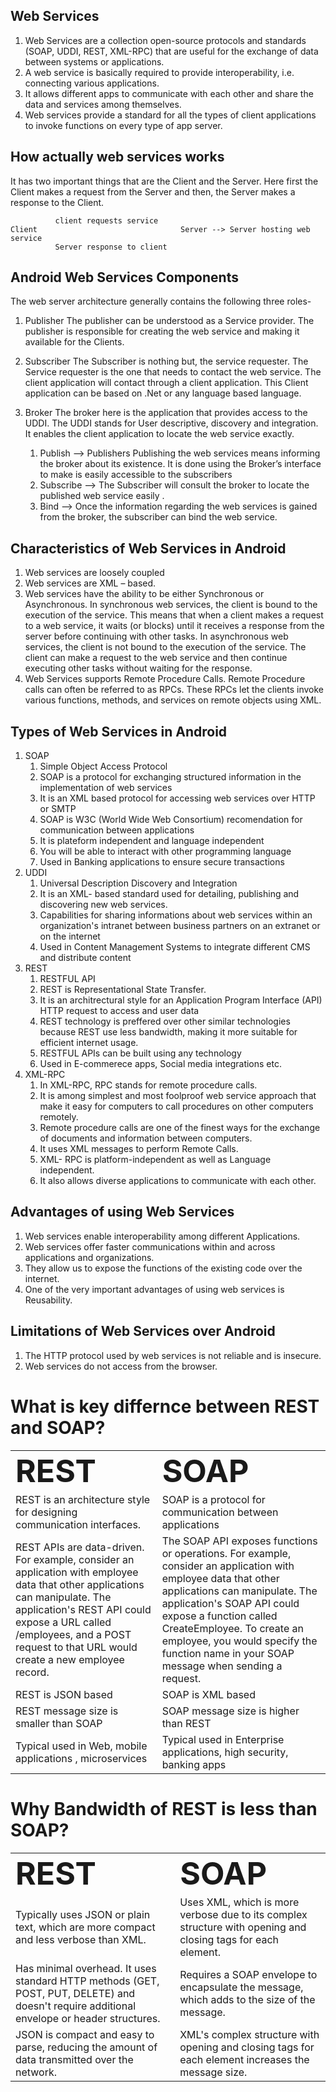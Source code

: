 ## Web Services
1) Web Services are a collection open-source protocols and standards (SOAP, UDDI, REST, XML-RPC) that are useful for the exchange of data between systems or  applications.
2) A  web service is basically required to provide interoperability, i.e. connecting various applications.
3) It allows different apps to communicate with each other and share the data and services among themselves.
4) Web services provide a standard for all the types of client applications to invoke functions on every type of app server.

## How actually web services works
It has two important things that are the Client and the Server. Here first the Client makes a request from the Server and then, the Server makes a response to the Client.

              client requests service
    Client                                Server --> Server hosting web service
              Server response to client 

## Android Web Services Components
The web server architecture generally contains the following three roles-

1) Publisher
  The publisher can be understood as a Service provider. The publisher is responsible for creating the web service and making it available for the Clients.
2) Subscriber
  The Subscriber is nothing but, the service requester. The Service requester is the one that needs to contact the web service. The client application will contact through a client application. This Client application can be based on .Net or any language based language.
3) Broker
   The broker here is the application that provides access to the UDDI. The UDDI stands for User descriptive, discovery and integration. It enables the client application to locate the web service exactly.
   
      1) Publish --> Publishers Publishing the web services means informing the broker about its existence. It is done using the Broker’s interface to make is easily accessible to the subscribers
      2) Subscribe --> The Subscriber will consult the broker to locate the published web service easily .
      3) Bind --> Once the information regarding the web services is gained from the broker, the subscriber can bind the web service.

## Characteristics of Web Services in Android
1) Web services are loosely coupled
2) Web services are XML – based.
3) Web services have the ability to be either Synchronous or Asynchronous. In synchronous web services, the client is bound to the execution of the service. This means that when a client makes a request to a web service, it waits (or blocks) until it receives a response from the server before continuing with other tasks. In asynchronous web services, the client is not bound to the execution of the service. The client can make a request to the web service and then continue executing other tasks without waiting for the response.
4) Web Services supports Remote Procedure Calls. Remote Procedure calls can often be referred to as RPCs. These RPCs let the clients invoke various functions, methods, and services on remote objects using XML.

## Types of Web Services in Android
1) SOAP
   1) Simple Object Access Protocol
   2) SOAP is a protocol for exchanging structured information in the implementation of web services
   3) It is an XML based protocol for accessing web services over HTTP or SMTP
   4) SOAP is W3C (World Wide Web Consortium) recomendation for communication between applications
   5) It is plateform independent and language independent
   6) You will be able to interact with other programming language
   7) Used in Banking applications to ensure secure transactions
2) UDDI
    1) Universal Description Discovery and Integration
    2) It is an XML- based standard used for detailing, publishing and discovering new web services.
    3) Capabilities for sharing informations about web services within an organization's intranet between business partners on an extranet or on the internet
    4) Used in Content Management Systems to integrate different CMS and distribute content
3) REST
    1) RESTFUL API
    2) REST is Representational State Transfer.
    3) It is an architrectural style for an Application Program Interface (API) HTTP request to access and user data
    4) REST technology is preffered over other similar technologies because REST use less bandwidth, making it more suitable for efficient internet usage.
    5) RESTFUL APIs can be built using any technology
    6) Used in E-commerece apps, Social media integrations etc.
4) XML-RPC
    1) In XML-RPC, RPC stands for remote procedure calls.
    2) It is among simplest and most foolproof web service approach that make it easy for computers to call procedures on other computers remotely.
    3) Remote procedure calls are one of the finest ways for the exchange of documents and information between computers.
    4) It uses XML messages to perform Remote Calls.
    5) XML- RPC is platform-independent as well as Language independent.
    6) It also allows diverse applications to communicate with each other.

## Advantages of using Web Services
1) Web services enable interoperability among different Applications.
2) Web services offer faster communications within and across applications and organizations.
3) They allow us to expose the functions of the existing code over the internet.
4) One of the very important advantages of using web services is Reusability.

## Limitations of Web Services over Android
1) The HTTP protocol used by web services is not reliable and is insecure.
2) Web services do not access from the browser.

# What is key differnce between REST and SOAP?
<table border="0">
 <tr>
    <td><b style="font-size:50px">REST</b></td>
    <td><b style="font-size:50px">SOAP</b></td>
 </tr>
 <tr>
    <td>REST is an architecture style for designing communication interfaces.</td>
    <td>SOAP is a protocol for communication between applications</td>
 </tr>
  <tr>
    <td>REST APIs are data-driven.  For example, consider an application with employee data that other applications can manipulate. The application's REST API could expose a URL called /employees, and a POST request to that URL would create a new employee record.</td>
    <td>The SOAP API exposes functions or operations. For example, consider an application with employee data that other applications can manipulate. The application's SOAP API could expose a function called CreateEmployee. To create an employee, you would specify the function name in your SOAP message when sending a request.</td>
 </tr>
  <tr>
    <td>REST is JSON based</td>
    <td>SOAP is XML based</td>
 </tr>
  <tr>
    <td>REST message size is smaller than SOAP</td>
    <td>SOAP message size is higher than REST</td>
 </tr>
  <tr>
    <td>Typical used in Web, mobile applications , microservices</td>
    <td>Typical used in Enterprise applications, high security, banking apps</td>
 </tr>
</table>

# Why Bandwidth of REST is less than SOAP?
<table border="0">
 <tr>
    <td><b style="font-size:50px">REST</b></td>
    <td><b style="font-size:50px">SOAP</b></td>
 </tr>
 <tr>
    <td>Typically uses JSON or plain text, which are more compact and less verbose than XML.</td>
    <td>Uses XML, which is more verbose due to its complex structure with opening and closing tags for each element.</td>
 </tr>
   <tr>
    <td>Has minimal overhead. It uses standard HTTP methods (GET, POST, PUT, DELETE) and doesn't require additional envelope or header structures.</td>
    <td>Requires a SOAP envelope to encapsulate the message, which adds to the size of the message.</td>
 </tr>
  </tr>
   <tr>
    <td>JSON is compact and easy to parse, reducing the amount of data transmitted over the network.</td>
    <td>XML's complex structure with opening and closing tags for each element increases the message size.</td>
 </tr>
</tr>
   
</table>
